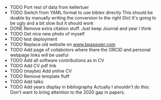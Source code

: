 - TODO Port rest of data from kellertuer
- TODO Switch from YAML format to use bibtex directly
    This should be doable by manually writing the conversion to the right Dict
    It's going to be ugly and a bit slow but it should work
- DONE Remove extra citation stuff. Just keep Journal and year I think
- TODO Get nice new photo of myself
- TODO test deployment
- TODO Replace old website on www.bpasquier.com
- TODO Add page of collabotors where there the ORCID and personal webpage links will be useful
- TODO Add all software contributions as in CV
- TODO Add CV pdf link
- TODO (maybe) Add online CV
- TODO Remove template fluff
- TODO Add talks
- TODO Add years display in bibliography
    Actually I shouldn't do this: Don't want to bring attention to the 2020 gap in papers.